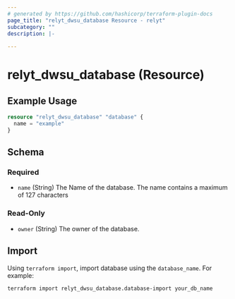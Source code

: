 ```yaml
---
# generated by https://github.com/hashicorp/terraform-plugin-docs
page_title: "relyt_dwsu_database Resource - relyt"
subcategory: ""
description: |-
  
---
```


# relyt_dwsu_database (Resource)



## Example Usage

```terraform
resource "relyt_dwsu_database" "database" {
  name = "example"
}
```

<!-- schema generated by tfplugindocs -->
## Schema

### Required

- `name` (String) The Name of the database. The name contains a maximum of 127 characters

### Read-Only

- `owner` (String) The owner of the database.


## Import

Using `terraform import`, import database using the `database_name`. For example:
```
terraform import relyt_dwsu_database.database-import your_db_name
```
